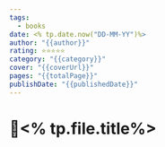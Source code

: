 ```yaml
---
tags:
  - books
date: <% tp.date.now("DD-MM-YY")%>
author: "{{author}}"
rating: ⭐⭐⭐⭐⭐
category: "{{category}}"
cover: "{{coverUrl}}"
pages: "{{totalPage}}"
publishDate: "{{publishedDate}}"
---
```

# 📔<% tp.file.title%>

